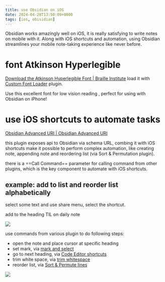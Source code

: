 ```yaml
---
title: use Obsidian on iOS
date: 2024-04-28T13:50:09+0800
tags: [ios, obisidian]
---
```

Obsidian works amazingly well on iOS, it is really satisfying to write notes on mobile with it. Along with iOS shortcuts and automation, using Obsidian streamlines your mobile note-taking experience like never before.

# font Atkinson Hyperlegible
[Download the Atkinson Hyperlegible Font | Braille Institute](https://brailleinstitute.org/freefont) load it with [Custom Font Loader](obsidian://show-plugin?id=custom-font-loader) plugin.

Use this excellent font for low vision reading , perfect for using with Obsidian on iPhone!

# use iOS shortcuts to automate tasks

[Obsidian Advanced URI | Obsidian Advanced URI](https://vinzent03.github.io/obsidian-advanced-uri/)

this plugin exposes api to Obsidian via schema URL, combing it with iOS shortcuts make it possible to perform complex automation, like creating note, appending note and reordering list (via Sort & Permutation plugin).

there is a ==Call Command== parameter for calling command from other plugins, which is the key component to automate with iOS shortcuts.

## example: add to list and reorder list alphabetically

select some text and use share menu, select the shortcut.

add to the heading TIL on daily note

![](/images/20240428_ac7c82.jpg)

use commands from various plugin to do following steps:
- open the note and place cursor at specific heading
- set mark, via [mark and select](obsidian://show-plugin?id=obsidian-mark-and-select)
- go to next heading, via [Code Editor shortcuts](obsidian://show-plugin?id=obsidian-editor-shortcuts)
- trim white space, via [trim whitespace](obsidian://show-plugin?id=obsidian-trim-whitespace)
- reorder list, via [Sort & Permute lines](obsidian://show-plugin?id=obsidian-sort-and-permute-lines)

![](/images/20240428_b6688d.jpg)